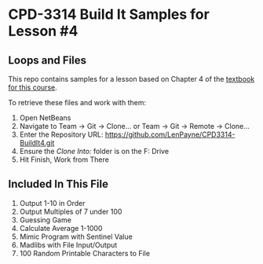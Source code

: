 # CPD-3314 Build It Samples for Lesson #4
## Loops and Files

This repo contains samples for a lesson based on Chapter 4 of the [textbook for this course](http://www.pearsonhighered.com/educator/product/Starting-Out-with-Java-Early-Objects/0132855836.page#resources).

To retrieve these files and work with them:

1. Open NetBeans
2. Navigate to Team -> Git -> Clone... or Team -> Git -> Remote -> Clone...
3. Enter the Repository URL: https://github.com/LenPayne/CPD3314-BuildIt4.git
4. Ensure the *Clone Into:* folder is on the F: Drive
5. Hit Finish, Work from There

## Included In This File

1. Output 1-10 in Order
2. Output Multiples of 7 under 100
3. Guessing Game
4. Calculate Average 1-1000
5. Mimic Program with Sentinel Value
6. Madlibs with File Input/Output
7. 100 Random Printable Characters to File